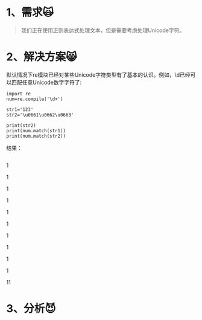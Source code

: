 # 1、需求🙀

> 我们正在使用正则表达式处理文本，但是需要考虑处理Unicode字符。

# 2、解决方案😸

默认情况下re模块已经对某些Unicode字符类型有了基本的认识。例如，\d已经可以匹配任意Unicode数字字符了:

```
import re
num=re.compile('\d+')

str1='123'
str2='\u0661\u0662\u0663'

print(str2)
print(num.match(str1))
print(num.match(str2))
```

结果：

```

```

1

1

1

1

1

1

1

1

1

1

11

# 3、分析😈



